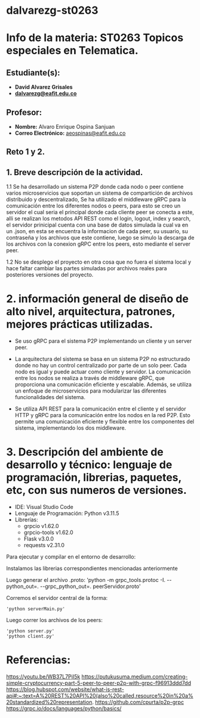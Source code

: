 # dalvarezg-st0263
# Info de la materia: ST0263 Topicos especiales en Telematica.

## Estudiante(s):
- **David Alvarez Grisales** 
- **dalvarezg@eafit.edu.co** 

## Profesor:
- **Nombre:** Alvaro Enrique Ospina Sanjuan
- **Correo Electrónico:** aeospinas@eafit.edu.co

## Reto 1 y 2.

## 1. Breve descripción de la actividad.

1.1  Se ha desarrollado un sistema P2P donde cada nodo o peer contiene varios microservicios que soportan un sistema de compartición de archivos distribuido y descentralizado, Se ha utilizado el middleware gRPC para la comunicación entre los diferentes nodos o peers, para esto se creo un servidor el cual seria el principal donde cada cliente peer se conecta a este, alli se realizan los metodos API REST como el login, logout, index y search, el servidor prinicipal cuenta con una base de datos simulada la cual va en un .json, en esta se encuentra la informacion de cada peer, su usuario, su contraseña y los archivos que este contiene, luego se simulo la descarga de los archivos con la conexion gRPC entre los peers, esto mediante el server peer.

1.2 No se desplego el proyecto en otra cosa que no fuera el sistema local y hace faltar cambiar las partes simuladas por archivos reales para posteriores versiones del proyecto.

# 2. información general de diseño de alto nivel, arquitectura, patrones, mejores prácticas utilizadas.

- Se uso gRPC para el sistema P2P implementando un cliente y un server peer.

- La arquitectura del sistema se basa en un sistema P2P no estructurado donde no hay un control centralizado por parte de un solo peer. Cada nodo es igual y puede actuar como cliente y servidor. La comunicación entre los nodos se realiza a través de middleware gRPC, que proporciona una comunicación eficiente y escalable. Además, se utiliza un enfoque de microservicios para modularizar las diferentes funcionalidades del sistema.

- Se utiliza API REST para la comunicación entre el cliente y el servidor HTTP y gRPC para la comunicación entre los nodos en la red P2P. Esto permite una comunicación eficiente y flexible entre los componentes del sistema, implementando los dos middleware.

# 3. Descripción del ambiente de desarrollo y técnico: lenguaje de programación, librerias, paquetes, etc, con sus numeros de versiones.

- IDE: Visual Studio Code
- Lenguaje de Programación: Python v3.11.5
- Librerías: 
  * grpcio v1.62.0 
  * grpcio-tools v1.62.0
  * Flask v3.0.0
  * requests v2.31.0

Para ejecutar y compilar en el entorno de desarrollo:

Instalamos las librerias correspondientes mencionadas anteriormente 

 Luego generar el archivo .proto:
    'python -m grpc_tools.protoc -I. --python_out=. --grpc_python_out=. peerServidor.proto'

Corremos el servidor central de la forma: 

    'python serverMain.py'

Luego correr los archivos de los peers:

    'python server.py'
    'python client.py'


# Referencias:

https://youtu.be/WB37L7PjI5k 
https://putukusuma.medium.com/creating-simple-cryptocurrency-part-5-peer-to-peer-p2p-with-grpc-f96913ddd7dd
https://blog.hubspot.com/website/what-is-rest-api#:~:text=A%20REST%20API%20(also%20called,resource%20in%20a%20standardized%20representation.
https://github.com/cpurta/p2p-grpc
https://grpc.io/docs/languages/python/basics/


